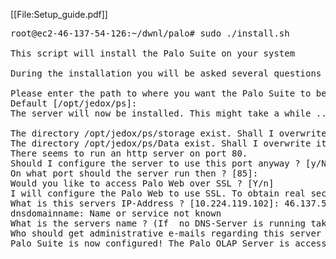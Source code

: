
[[File:Setup_guide.pdf]]


<pre>
root@ec2-46-137-54-126:~/dwnl/palo# sudo ./install.sh 

This script will install the Palo Suite on your system

During the installation you will be asked several questions about your system. If you don't know the answer to a question you can abort the installation at any time by pressing CTRL+C. Pressing CTRL+Z will stop the installation temporarily. You can restart the session by entering 'fg' on the command prompt. The installation program offers you some default values which are safe to accept on most systems, just press enter when you want to accept such an offer.

Please enter the path to where you want the Palo Suite to be installed
Default [/opt/jedox/ps]: 
The server will now be installed. This might take a while ... Ok.

The directory /opt/jedox/ps/storage exist. Shall I overwrite it? [Y|n]: 
The directory /opt/jedox/ps/Data exist. Shall I overwrite it? [Y|n]: 
There seems to run an http server on port 80.
Should I configure the server to use this port anyway ? [y/N]: N
On what port should the server run then ? [85]: 
Would you like to access Palo Web over SSL ? [Y/n] 
I will configure the Palo Web to use SSL. To obtain real security however you will have to create/obtain your own site certificate!
What is this servers IP-Address ? [10.224.119.102]: 46.137.54.126
dnsdomainname: Name or service not known
What is the servers name ? (If  no DNS-Server is running take the IP) [46.137.54.126]: 
Who should get administrative e-mails regarding this server ? [webmaster@46.137.54.126]: admin@gizur.com
Palo Suite is now configured! The Palo OLAP Server is accessible via Port 7777. Start Palo Suite by running the startserver.sh script in the installation directory (/opt/jedox/ps)


</pre>
